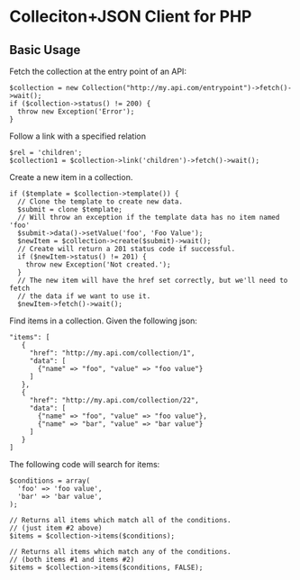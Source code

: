 Colleciton+JSON Client for PHP
==============================

Basic Usage
-----------
Fetch the collection at the entry point of an API:
```
$collection = new Collection("http://my.api.com/entrypoint")->fetch()->wait();
if ($collection->status() != 200) {
  throw new Exception('Error');
}
```

Follow a link with a specified relation
```
$rel = 'children';
$collection1 = $collection->link('children')->fetch()->wait();
```

Create a new item in a collection.
```
if ($template = $collection->template()) {
  // Clone the template to create new data.
  $submit = clone $template;
  // Will throw an exception if the template data has no item named 'foo'
  $submit->data()->setValue('foo', 'Foo Value');
  $newItem = $collection->create($submit)->wait();
  // Create will return a 201 status code if successful.
  if ($newItem->status() != 201) {
    throw new Exception('Not created.');
  }
  // The new item will have the href set correctly, but we'll need to fetch
  // the data if we want to use it.
  $newItem->fetch()->wait();
```

Find items in a collection.
Given the following json:
```
"items": [
   { 
     "href": "http://my.api.com/collection/1", 
     "data": [ 
       {"name" => "foo", "value" => "foo value"}
     ]
   },
   { 
     "href": "http://my.api.com/collection/22", 
     "data": [ 
       {"name" => "foo", "value" => "foo value"},
       {"name" => "bar", "value" => "bar value"}
     ]
   }
]
```
The following code will search for items: 
```
$conditions = array(
  'foo' => 'foo value',
  'bar' => 'bar value',
);

// Returns all items which match all of the conditions.
// (just item #2 above)
$items = $collection->items($conditions);

// Returns all items which match any of the conditions.
// (both items #1 and items #2)
$items = $collection->items($conditions, FALSE);
```
